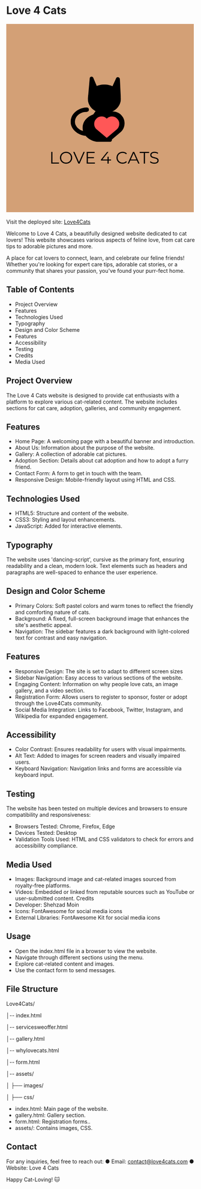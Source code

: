 # Love 4 Cats

![Shown on a variety of screen sizes](./assets/images/logo.png)

Visit the deployed site: [Love4Cats](https://shezmoin.github.io/Love4cats/index.html)

Welcome to Love 4 Cats, a beautifully designed website dedicated to cat lovers! This website showcases various aspects of feline love, from cat care tips to adorable pictures and more.

A place for cat lovers to connect, learn, and celebrate our feline friends! Whether you're looking for expert care tips, adorable cat stories,
or a community that shares your passion, you've found your purr-fect home. 



## Table of Contents

* Project Overview
* Features
* Technologies Used
* Typography
* Design and Color Scheme
* Features
* Accessibility
* Testing
* Credits
* Media Used



## Project Overview

The Love 4 Cats website is designed to provide cat enthusiasts with a platform to explore various cat-related content. The website includes sections for cat care, adoption, galleries, and community engagement.



## Features

* Home Page: A welcoming page with a beautiful banner and introduction.
* About Us: Information about the purpose of the website.
* Gallery: A collection of adorable cat pictures.
* Adoption Section: Details about cat adoption and how to adopt a furry friend.
* Contact Form: A form to get in touch with the team.
* Responsive Design: Mobile-friendly layout using HTML and CSS.



## Technologies Used

* HTML5: Structure and content of the website.
* CSS3: Styling and layout enhancements.
* JavaScript: Added for interactive elements.



## Typography

The website uses 'dancing-script', cursive as the primary font, ensuring readability and a clean, modern look. Text elements such as headers and paragraphs are well-spaced to enhance the user experience.



## Design and Color Scheme

* Primary Colors: Soft pastel colors and warm tones to reflect the friendly and comforting nature of cats.
* Background: A fixed, full-screen background image that enhances the site's aesthetic appeal.
* Navigation: The sidebar features a dark background with light-colored text for contrast and easy navigation.



## Features

* Responsive Design: The site is set to adapt to different screen sizes 
* Sidebar Navigation: Easy access to various sections of the website.
* Engaging Content: Information on why people love cats, an image gallery, and a video section.
* Registration Form: Allows users to register to sponsor, foster or adopt through the Love4Cats community.
* Social Media Integration: Links to Facebook, Twitter, Instagram, and Wikipedia for expanded engagement.



## Accessibility

* Color Contrast: Ensures readability for users with visual impairments.
* Alt Text: Added to images for screen readers and visually impaired users.
* Keyboard Navigation: Navigation links and forms are accessible via keyboard input.



## Testing

The website has been tested on multiple devices and browsers to ensure compatibility and responsiveness:
* Browsers Tested: Chrome, Firefox, Edge
* Devices Tested: Desktop
* Validation Tools Used: HTML and CSS validators to check for errors and accessibility compliance.



## Media Used

* Images: Background image and cat-related images sourced from royalty-free platforms.
* Videos: Embedded or linked from reputable sources such as YouTube or user-submitted content.
Credits
* Developer: Shehzad Moin
* Icons: FontAwesome for social media icons
* External Libraries: FontAwesome Kit for social media icons



## Usage

* Open the index.html file in a browser to view the website.
* Navigate through different sections using the menu.
* Explore cat-related content and images.
* Use the contact form to send messages.




## File Structure

Love4Cats/

│-- index.html

│-- servicesweoffer.html

│-- gallery.html

│-- whylovecats.html

│-- form.html

│-- assets/

│   ├── images/

│   ├── css/


* index.html: Main page of the website.
* gallery.html: Gallery section.
* form.html: Registration forms..
* assets/: Contains images, CSS.


## Contact

For any inquiries, feel free to reach out:
●	Email: contact@love4cats.com
●	Website: Love 4 Cats

Happy Cat-Loving! 🐱
